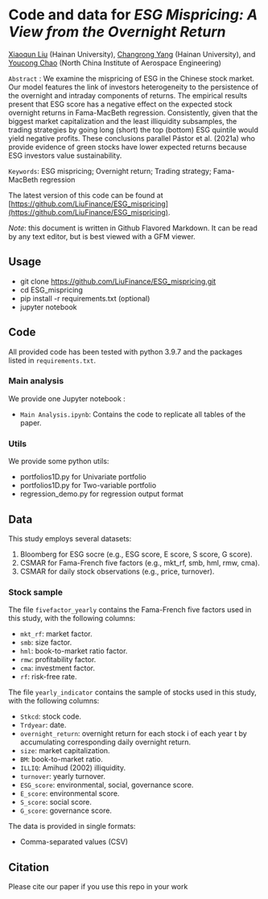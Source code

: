 # Code and data for *ESG Mispricing: A View from the Overnight Return*

[Xiaoqun Liu](https://github.com/LiuFinance) (Hainan University), [Changrong Yang](https://github.com/m-2020-yangchangrong) (Hainan University), and [Youcong Chao](https://) (North China Institute of Aerospace Engineering)

`Abstract` : We examine the mispricing of ESG in the Chinese stock market. Our model features the link 
of investors heterogeneity to the persistence of the overnight and intraday components of returns. The 
empirical results present that ESG score has a negative effect on the expected stock overnight returns in 
Fama-MacBeth regression. Consistently, given that the biggest market capitalization and the least 
illiquidity subsamples, the trading strategies by going long (short) the top (bottom) ESG quintile would 
yield negative profits. These conclusions parallel Pástor et al. (2021a) who provide evidence of green 
stocks have lower expected returns because ESG investors value sustainability.

`Keywords`: ESG mispricing; Overnight return; Trading strategy; Fama-MacBeth regression

The latest version of this code can be found at [https://github.com/LiuFinance/ESG_mispricing](https://github.com/LiuFinance/ESG_mispricing).

*Note*: this document is written in Github Flavored Markdown. It can be read by any text editor, but is best viewed with a GFM viewer.



## Usage

- git clone https://github.com/LiuFinance/ESG_mispricing.git
- cd ESG_mispricing
- pip install -r requirements.txt (optional)
- jupyter notebook

## Code

All provided code has been tested with python 3.9.7 and the packages listed in `requirements.txt`.

### Main analysis

We provide one Jupyter notebook :

- `Main Analysis.ipynb`: Contains the code to replicate all tables of the paper.

### Utils

We provide some python utils:

- portfolios1D.py for Univariate portfolio 
- portfolios1D.py for Two-variable portfolio
- regression_demo.py for regression output format

## Data

This study employs several datasets:
1. Bloomberg for ESG socre (e.g., ESG score, E score, S score, G score).
2. CSMAR for Fama-French five factors (e.g., mkt_rf, smb, hml, rmw, cma).
3. CSMAR for daily stock observations (e.g., price, turnover).

### Stock sample

The file `fivefactor_yearly` contains the Fama-French five factors used in this study, with the following columns:
- `mkt_rf`: market factor.
- `smb`: size factor.
- `hml`: book-to-market ratio factor.
- `rmw`: profitability factor.
- `cma`: investment factor.
- `rf`: risk-free rate.

The file `yearly_indicator` contains the sample of stocks used in this study, with the following columns:
- `Stkcd`: stock code.
- `Trdyear`: date.
- `overnight_return`: overnight return for each stock i of each year t by accumulating corresponding daily overnight return.
- `size`: market capitalization.
- `BM`: book-to-market ratio.
- `ILLIQ`: Amihud (2002) illiquidity.
- `turnover`: yearly turnover.
- `ESG_score`:  environmental, social, governance score.
- `E_score`: environmental score.
- `S_score`: social score.
- `G_score`: governance score.

The data is provided in single formats:
- Comma-separated values (CSV)

## Citation

Please cite our paper if you use this repo in your work
